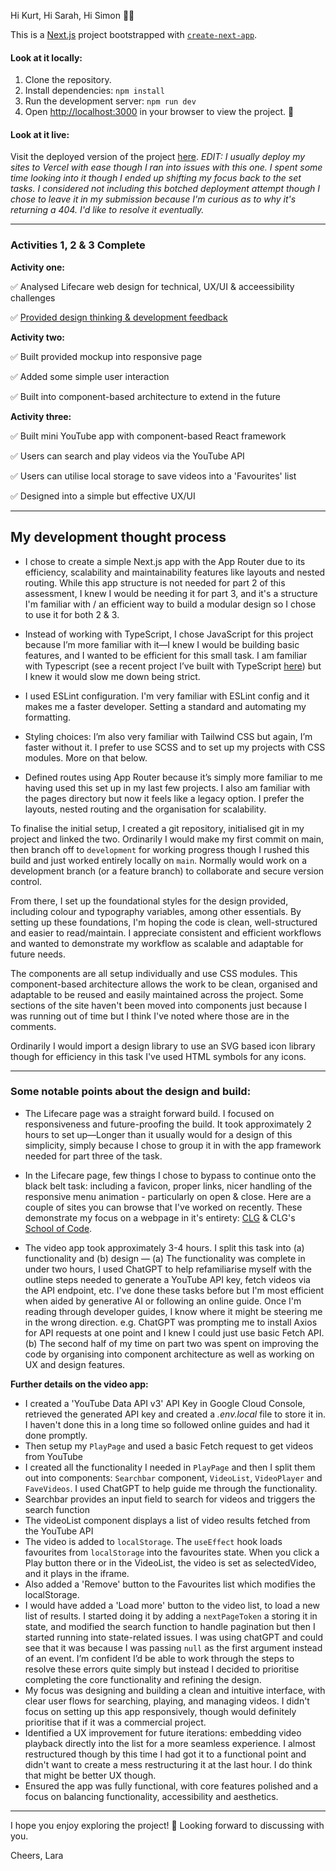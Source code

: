 Hi Kurt, Hi Sarah, Hi Simon 👋🏼

This is a [Next.js](https://nextjs.org) project bootstrapped with [`create-next-app`](https://nextjs.org/docs/app/api-reference/cli/create-next-app).

#### Look at it locally:

1. Clone the repository.
2. Install dependencies: `npm install`
3. Run the development server: `npm run dev`
4. Open [http://localhost:3000](http://localhost:3000) in your browser to view the project. 🎉



#### Look at it live:

Visit the deployed version of the project [here](https://august-homework.vercel.app/). _EDIT: I usually deploy my sites to Vercel with ease though I ran into issues with this one. I spent some time looking into it though I ended up shifting my focus back to the set tasks. I considered not including this botched deployment attempt though I chose to leave it in my submission because I'm curious as to why it's returning a 404. I'd like to resolve it eventually._

---

### Activities 1, 2 & 3 Complete

**Activity one:**

✅ Analysed Lifecare web design for technical, UX/UI & acceessibility challenges

✅ [Provided design thinking & development feedback](https://www.figma.com/design/1IbUzPhZHXhmPFaEaigCLd/FED-Job-Interview-Page-Design?node-id=0-1&t=moj76XSjlczbNEH9-1)

**Activity two:**

✅ Built provided mockup into responsive page

✅ Added some simple user interaction

✅ Built into component-based architecture to extend in the future


**Activity three:**

✅ Built mini YouTube app with component-based React framework

✅ Users can search and play videos via the YouTube API

✅ Users can utilise local storage to save videos into a 'Favourites' list

✅ Designed into a simple but effective UX/UI

---

## My development thought process

- I chose to create a simple Next.js app with the App Router due to its efficiency, scalability and maintainability features like layouts and nested routing. While this app structure is not needed for part 2 of this assessment, I knew I would be needing it for part 3, and it's a structure I'm familiar with / an efficient way to build a modular design so I chose to use it for both 2 & 3.

- Instead of working with TypeScript, I chose JavaScript for this project because I’m more familiar with it—I knew I would be building basic features, and I wanted to be efficient for this small task. I am familiar with Typescript (see a recent project I’ve built with TypeScript [here](https://github.com/lulen11/airtime-website)) but I knew it would slow me down being strict.

- I used ESLint configuration. I'm very familiar with ESLint config and it makes me a faster developer. Setting a standard and automating my formatting.

- Styling choices: I’m also very familiar with Tailwind CSS but again, I’m faster without it. I prefer to use SCSS and to set up my projects with CSS modules. More on that below.

- Defined routes using App Router because it’s simply more familiar to me having used this set up in my last few projects. I also am familiar with the pages directory but now it feels like a legacy option. I prefer the layouts, nested routing and the organisation for scalability.

To finalise the initial setup, I created a git repository, initialised git in my project and linked the two. Ordinarily I would make my first commit on main, then branch off to `development` for working progress though I rushed this build and just worked entirely locally on `main`. Normally would work on a development branch (or a feature branch) to collaborate and secure version control.

From there, I set up the foundational styles for the design provided, including colour and typography variables, among other essentials. By setting up these foundations, I'm hoping the code is clean, well-structured and easier to read/maintain. I appreciate consistent and efficient workflows and wanted to demonstrate my workflow as scalable and adaptable for future needs.

The components are all setup individually and use CSS modules. This component-based architecture allows the work to be clean, organised and adaptable to be reused and easily maintained across the project. Some sections of the site haven't been moved into components just because I was running out of time but I think I've noted where those are in the comments.

Ordinarily I would import a design library to use an SVG based icon library though for efficiency in this task I've used HTML symbols for any icons.

---

### Some notable points about the design and build:

- The Lifecare page was a straight forward build. I focused on responsiveness and future-proofing the build. It took approximately 2 hours to set up—Longer than it usually would for a design of this simplicity, simply because I chose to group it in with the app framework needed for part three of the task.
- In the Lifecare page, few things I chose to bypass to continue onto the black belt task: including a favicon, proper links, nicer handling of the responsive menu animation - particularly on open & close. Here are a couple of sites you can browse that I've worked on recently. These demonstrate my focus on a webpage in it's entirety: [CLG](https://www.codelikeagirl.com/) & CLG's [School of Code](https://learnto.codelikeagirl.com/).

- The video app took approximately 3-4 hours. I split this task into (a) functionality and (b) design — (a) The functionality was complete in under two hours, I used ChatGPT to help refamiliarise myself with the outline steps needed to generate a YouTube API key, fetch videos via the API endpoint, etc. I've done these tasks before but I'm most efficient when aided by generative AI or following an online guide. Once I'm reading through developer guides, I know where it might be steering me in the wrong direction. e.g. ChatGPT was prompting me to install Axios for API requests at one point and I knew I could just use basic Fetch API. (b) The second half of my time on part two was spent on improving the code by organising into component architecture as well as working on UX and design features.
  
**Further details on the video app:**

- I created a 'YouTube Data API v3' API Key in Google Cloud Console, retrieved the generated API key and created a _.env.local_ file to store it in. I haven't done this in a long time so followed online guides and had it done promptly.
- Then setup my `PlayPage` and used a basic Fetch request to get videos from YouTube
- I created all the functionality I needed in `PlayPage` and then I split them out into components: `Searchbar` component, `VideoList`, `VideoPlayer` and `FaveVideos`. I used ChatGPT to help guide me through the functionality.
- Searchbar provides an input field to search for videos and triggers the search function
- The videoList component displays a list of video results fetched from the YouTube API
- The video is added to `localStorage`. The `useEffect` hook loads favourites from `localStorage` into the favourites state. When you click a Play button there or in the VideoList, the video is set as selectedVideo, and it plays in the iframe.
- Also added a 'Remove' button to the Favourites list which modifies the localStorage.
- I would have added a 'Load more' button to the video list, to load a new list of results. I started doing it by adding a `nextPageToken` a storing it in state, and modified the search function to handle pagination but then I started running into state-related issues. I was using chatGPT and could see that it was because I was passing `null` as the first argument instead of an event. I’m confident I’d be able to work through the steps to resolve these errors quite simply but instead I decided to prioritise completing the core functionality and refining the design.
- My focus was designing and building a clean and intuitive interface, with clear user flows for searching, playing, and managing videos. I didn't focus on setting up this app responsively, though would definitely prioritise that if it was a commercial project.
- Identified a UX improvement for future iterations: embedding video playback directly into the list for a more seamless experience. I almost restructured though by this time I had got it to a functional point and didn't want to create a mess restructuring it at the last hour. I do think that might be better UX though.
- Ensured the app was fully functional, with core features polished and a focus on balancing functionality, accessibility and aesthetics.



---

I hope you enjoy exploring the project! 🎉 Looking forward to discussing with you.

Cheers,
Lara
